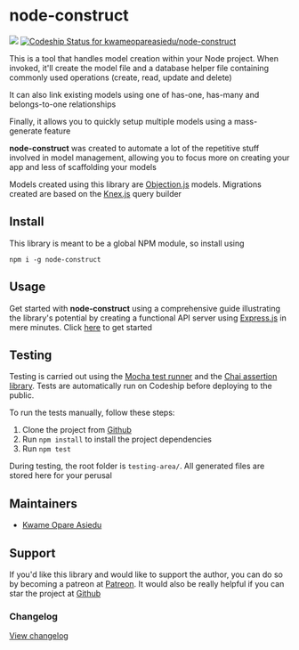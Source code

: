# node-construct

![](https://img.shields.io/badge/node-12.16.1-green)
[![Codeship Status for kwameopareasiedu/node-construct](https://app.codeship.com/projects/dda11be0-9f85-0138-80da-5e64375207e7/status?branch=master)](https://app.codeship.com/projects/401769)

This is a tool that handles model creation within your Node project. When invoked, it'll create the
model file and a database helper file containing commonly used operations (create, read, update and
delete)

It can also link existing models using one of has-one, has-many and belongs-to-one
relationships

Finally, it allows you to quickly setup multiple models using a mass-generate
feature

**node-construct** was created to automate a lot of the repetitive stuff involved in model
management, allowing you to focus more on creating your app and less of scaffolding your models

Models created using this library are [Objection.js](https://vincit.github.io/objection.js/) models.
Migrations created are based on the [Knex.js](http://knexjs.org/) query builder

## Install

This library is meant to be a global NPM module, so install using

```
npm i -g node-construct
```

## Usage

Get started with **node-construct** using a comprehensive guide illustrating the library's potential
by creating a functional API server using [Express.js](https://expressjs.com/) in mere minutes.
Click [here](docs/01-getting-started.md) to get started

## Testing

Testing is carried out using the [Mocha test runner](https://mochajs.org/) and the
[Chai assertion library](https://www.chaijs.com/). Tests are automatically run on Codeship before
deploying to the public.

To run the tests manually, follow these steps:

1.  Clone the project from [Github](https://github.com/kwameopareasiedu/node-construct)
2.  Run `npm install` to install the project dependencies
3.  Run `npm test`

During testing, the root folder is `testing-area/`. All generated files are stored here for your
perusal

## Maintainers

-   [Kwame Opare Asiedu](https://github.com/kwameopareasiedu/)

## Support

If you'd like this library and would like to support the author, you can do so by becoming a
patreon at [Patreon](https://www.patreon.com/kwameopareasiedu). It would also be really helpful if
you can star the project at [Github](https://github.com/kwameopareasiedu/node-construct)

### Changelog

[View changelog](CHANGELOG.md)
